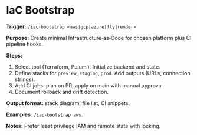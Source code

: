 # IaC Bootstrap

**Trigger:** `/iac-bootstrap <aws|gcp|azure|fly|render>`

**Purpose:** Create minimal Infrastructure‑as‑Code for chosen platform plus CI pipeline hooks.

**Steps:**

1. Select tool (Terraform, Pulumi). Initialize backend and state.
2. Define stacks for `preview`, `staging`, `prod`. Add outputs (URLs, connection strings).
3. Add CI jobs: plan on PR, apply on main with manual approval.
4. Document rollback and drift detection.

**Output format:** stack diagram, file list, CI snippets.

**Examples:** `/iac-bootstrap aws`.

**Notes:** Prefer least privilege IAM and remote state with locking.
